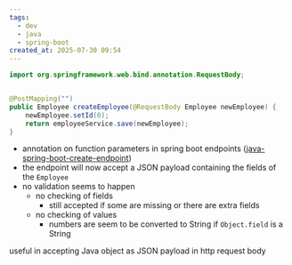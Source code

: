 ```yaml
---
tags:
  - dev
  - java
  - spring-boot
created_at: 2025-07-30 09:54
---
```

```java
import org.springframework.web.bind.annotation.RequestBody;


@PostMapping("")
public Employee createEmployee(@RequestBody Employee newEmployee) {
	newEmployee.setId(0);
	return employeeService.save(newEmployee);
}

```
- annotation on function parameters in spring boot endpoints ([java-spring-boot-create-endpoint](dev/java/spring/java-spring-boot-create-endpoint.md))
- the endpoint will now accept a JSON payload containing the fields of the `Employee`
- no validation seems to happen
	- no checking of fields
		- still accepted if some are missing or there are extra fields
	- no checking of values
		- numbers are seem to be converted to String if `Object.field` is a String

useful in accepting Java object as JSON payload in http request body